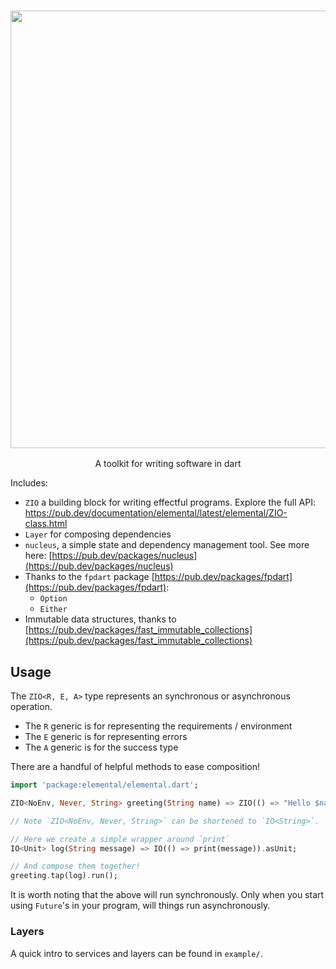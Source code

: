 <h3 align="center">
  <img src="https://user-images.githubusercontent.com/40680/219979601-724793d8-513d-4196-93b8-db5c1872c240.png" width="700">
</h3>

<p align="center">
A toolkit for writing software in dart
</p>

Includes:

- `ZIO` a building block for writing effectful programs. Explore the full API: https://pub.dev/documentation/elemental/latest/elemental/ZIO-class.html
- `Layer` for composing dependencies
- `nucleus`, a simple state and dependency management tool. See more here: [https://pub.dev/packages/nucleus](https://pub.dev/packages/nucleus)
- Thanks to the `fpdart` package [https://pub.dev/packages/fpdart](https://pub.dev/packages/fpdart):
  - `Option`
  - `Either`
- Immutable data structures, thanks to [https://pub.dev/packages/fast_immutable_collections](https://pub.dev/packages/fast_immutable_collections)

## Usage

The `ZIO<R, E, A>` type represents an synchronous or asynchronous operation.

- The `R` generic is for representing the requirements / environment
- The `E` generic is for representing errors
- The `A` generic is for the success type

There are a handful of helpful methods to ease composition!


```dart
import 'package:elemental/elemental.dart';

ZIO<NoEnv, Never, String> greeting(String name) => ZIO(() => "Hello $name!")

// Note `ZIO<NoEnv, Never, String>` can be shortened to `IO<String>`.

// Here we create a simple wrapper around `print`
IO<Unit> log(String message) => IO(() => print(message)).asUnit;

// And compose them together!
greeting.tap(log).run();
```

It is worth noting that the above will run synchronously. Only when you start
using `Future`'s in your program, will things run asynchronously.

### Layers

A quick intro to services and layers can be found in `example/`.
